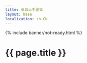 ```yaml
---
title: 亲自上手剧集
layout: base
localization: zh-CN
---
```


{% include banner/not-ready.html %}

# {{ page.title }}

